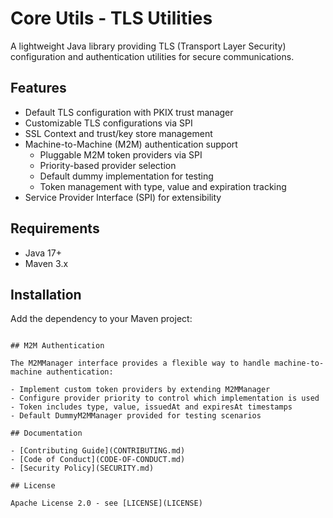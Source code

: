 # Core Utils - TLS Utilities

A lightweight Java library providing TLS (Transport Layer Security) configuration and authentication utilities for secure communications.

## Features

- Default TLS configuration with PKIX trust manager
- Customizable TLS configurations via SPI
- SSL Context and trust/key store management  
- Machine-to-Machine (M2M) authentication support
  - Pluggable M2M token providers via SPI
  - Priority-based provider selection
  - Default dummy implementation for testing
  - Token management with type, value and expiration tracking
- Service Provider Interface (SPI) for extensibility

## Requirements

- Java 17+
- Maven 3.x

## Installation

Add the dependency to your Maven project:

```

## M2M Authentication

The M2MManager interface provides a flexible way to handle machine-to-machine authentication:

- Implement custom token providers by extending M2MManager
- Configure provider priority to control which implementation is used
- Token includes type, value, issuedAt and expiresAt timestamps
- Default DummyM2MManager provided for testing scenarios

## Documentation

- [Contributing Guide](CONTRIBUTING.md)
- [Code of Conduct](CODE-OF-CONDUCT.md) 
- [Security Policy](SECURITY.md)

## License

Apache License 2.0 - see [LICENSE](LICENSE)

